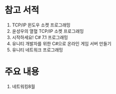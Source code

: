 # 참고 서적
1. TCP/IP 윈도우 소켓 프로그래밍
2. 윤성우의 열혈 TCP/IP 소켓 프로그래밍
3. 시작하세요! C# 7.1 프로그래밍
4. 유니티 개발자를 위한 C#으로 온라인 게임 서버 만들기
5. 유니티 네트워크 프로그래밍

# 주요 내용
1. 네트워킹8월 
